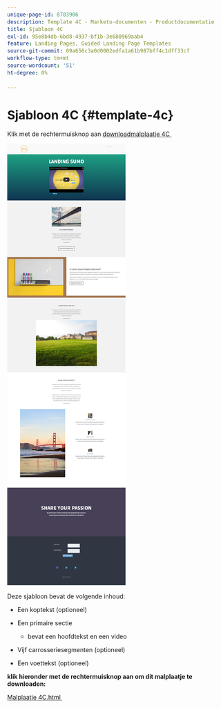 ```yaml
---
unique-page-id: 8783906
description: Template 4C - Marketo-documenten - Productdocumentatie
title: Sjabloon 4C
exl-id: 95e8b4db-6bd8-4937-bf1b-3e680969aab4
feature: Landing Pages, Guided Landing Page Templates
source-git-commit: 09a656c3a0d0002edfa1a61b987bff4c1dff33cf
workflow-type: tm+mt
source-wordcount: '51'
ht-degree: 0%

---
```


# Sjabloon 4C {#template-4c}

Klik met de rechtermuisknop aan [&#x200B; downloadmalplaatje 4C &#x200B;](https://experienceleague.adobe.com/landing/marketo/lp-templates/template-4c.html?lang=nl-NL)

![](assets/image2015-7-28-16-3a32-3a2.png)

Deze sjabloon bevat de volgende inhoud:

* Een koptekst (optioneel)
* Een primaire sectie
   * bevat een hoofdtekst en een video

* Vijf carrosseriesegmenten (optioneel)
* Een voettekst (optioneel)

**klik hieronder met de rechtermuisknop aan om dit malplaatje te downloaden:**

[&#x200B; Malplaatje 4C.html &#x200B;](https://experienceleague.adobe.com/landing/marketo/lp-templates/template-4c.html?lang=nl-NL)
